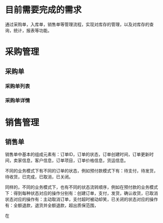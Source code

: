# 目前需要完成的需求
通过采购单，入库单，销售单等管理流程，实现对库存的管理，以及对库存的查询，统计，报表等功能。

# 采购管理
## 采购单
### 采购单列表
### 采购单详情


# 销售管理
## 销售单

销售单中基本的组成元素有：订单ID，订单的状态，订单创建时间，订单更新时间，卖家信息，客户信息，订单项目，订单价格信息，货运信息。

不同的业务模式下有不同的订单的状态，例如预付款模式下有：待支付，待发货，待收货，已完成，已取消，已关闭。


同样的，不同的业务模式下，也有不同的状态流转顺序，例如在预付款的业务模式下：得到每种状态对应的操作分别有：创建订单，支付，发货，确认收货，已取消状态对应的操作有：主动取消订单，支付超时被动却笑，已关闭的状态对应的操作有：全额退款，退货并全额退款，超出质保范围，

在


